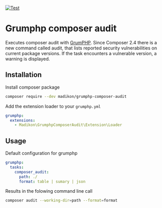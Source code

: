 [![Test](https://github.com/madikon/grumphp-composer-audit/actions/workflows/Test.yml/badge.svg)](https://github.com/madikon/grumphp-composer-audit/actions/workflows/Test.yml)

# Grumphp composer audit

Executes composer audit with [GrumPHP](https://github.com/phpro/grumphp).
Since Composer 2.4 there is a new command called audit, that lists reported security vulnerabilities on current package versions.
If the task encounters a vulnerable version, a warning is displayed.

## Installation

Install composer package

```bash
composer require --dev madikon/grumphp-composer-audit
```

Add the extension loader to your `grumphp.yml`

```yaml
grumphp:
  extensions:
    - Madikon\GrumphpComposerAudit\Extension\Loader
```

## Usage

Default configuration for grumphp

```yaml
grumphp:
  tasks:
    composer_audit:
      path: ./
      format: table | sumary | json
```

Results in the folowing command line call

```bash
composer audit --working-dir=path --format=format
```

